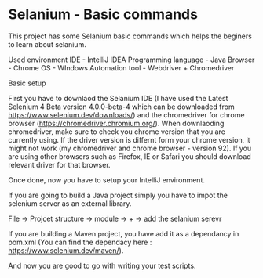 # Selanium - Basic commands 

This project has some Selanium basic commands which helps the beginers to learn about selanium.

Used environment
  IDE - IntelliJ IDEA
  Programming language - Java
  Browser - Chrome
  OS - WIndows
  Automation tool - Webdriver + Chromedriver
  
  Basic setup
  
  First you have to downlaod the Selanium IDE (I have used the Latest Selenium 4 Beta version 4.0.0-beta-4 which can be downloaded from https://www.selenium.dev/downloads/) and the chromedriver for chrome browser (https://chromedriver.chromium.org/).
  When downlaoding chromedriver, make sure to check you chrome version that you are currently using. If the driver version is differnt form your chrome version, it might not work (my chromedriver and chrome browser - version 92).
  If you are using other browsers such as Firefox, IE or Safari you should download relevant driver for that browser.
  
  Once done, now you have to setup your IntelliJ environment.
  
  If you are going to build a Java project simply you have to impot the selenium server as an external library.
  
  File -> Projcet structure -> module -> + -> add the selanium serevr
  
  If you are building a Maven project, you have add it as a dependancy in pom.xml (You can find the dependacy here : https://www.selenium.dev/maven/).
  
  And now you are good to go with writing your test scripts.
  
  
  
